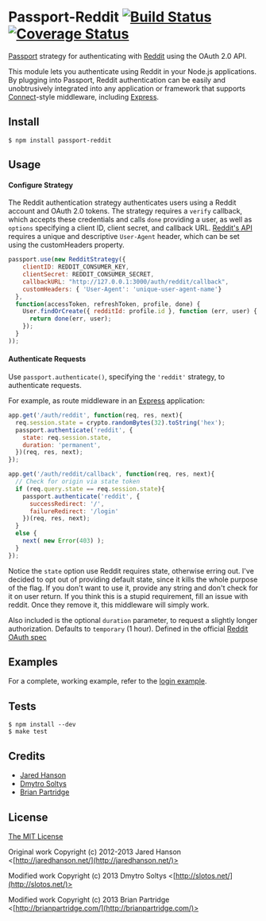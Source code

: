 # Passport-Reddit [![Build Status](https://secure.travis-ci.org/Slotos/passport-reddit.png)](http://travis-ci.org/Slotos/passport-reddit) [![Coverage Status](https://coveralls.io/repos/Slotos/passport-reddit/badge.png)](https://coveralls.io/r/Slotos/passport-reddit)

[Passport](https://github.com/jaredhanson/passport) strategy for authenticating
with [Reddit](http://reddit.com/) using the OAuth 2.0 API.

This module lets you authenticate using Reddit in your Node.js applications.
By plugging into Passport, Reddit authentication can be easily and
unobtrusively integrated into any application or framework that supports
[Connect](http://www.senchalabs.org/connect/)-style middleware, including
[Express](http://expressjs.com/).

## Install

    $ npm install passport-reddit

## Usage

#### Configure Strategy

The Reddit authentication strategy authenticates users using a Reddit
account and OAuth 2.0 tokens.  The strategy requires a `verify` callback, which
accepts these credentials and calls `done` providing a user, as well as
`options` specifying a client ID, client secret, and callback URL.
[Reddit's API](https://github.com/reddit/reddit/wiki/API) requires a unique and descriptive `User-Agent` header, 
which can be set using the customHeaders property.

```javascript
passport.use(new RedditStrategy({
    clientID: REDDIT_CONSUMER_KEY,
    clientSecret: REDDIT_CONSUMER_SECRET,
    callbackURL: "http://127.0.0.1:3000/auth/reddit/callback",
    customHeaders: { 'User-Agent': 'unique-user-agent-name'}
  },
  function(accessToken, refreshToken, profile, done) {
    User.findOrCreate({ redditId: profile.id }, function (err, user) {
      return done(err, user);
    });
  }
));
```

#### Authenticate Requests

Use `passport.authenticate()`, specifying the `'reddit'` strategy, to
authenticate requests.

For example, as route middleware in an [Express](http://expressjs.com/)
application:

```javascript
app.get('/auth/reddit', function(req, res, next){
  req.session.state = crypto.randomBytes(32).toString('hex');
  passport.authenticate('reddit', {
    state: req.session.state,
    duration: 'permanent',
  })(req, res, next);
});

app.get('/auth/reddit/callback', function(req, res, next){
  // Check for origin via state token
  if (req.query.state == req.session.state){
    passport.authenticate('reddit', {
      successRedirect: '/',
      failureRedirect: '/login'
    })(req, res, next);
  }
  else {
    next( new Error(403) );
  }
});
```

Notice the `state` option use
Reddit requires state, otherwise erring out.
I've decided to opt out of providing default state, since it kills the whole purpose of the flag.
If you don't want to use it, provide any string and don't check for it on user return.
If you think this is a stupid requirement, fill an issue with reddit.
Once they remove it, this middleware will simply work.

Also included is the optional `duration` parameter, to request a slightly longer authorization.
Defaults to `temporary` (1 hour).
Defined in the official [Reddit OAuth spec](https://github.com/reddit/reddit/wiki/OAuth2#authorization-parameters)

## Examples

For a complete, working example, refer to the [login example](https://github.com/slotos/passport-reddit/tree/master/examples/login).

## Tests

    $ npm install --dev
    $ make test

## Credits

  - [Jared Hanson](http://github.com/jaredhanson)
  - [Dmytro Soltys](http://github.com/slotos)
  - [Brian Partridge](http://github.com/bpartridge83)

## License

[The MIT License](http://opensource.org/licenses/MIT)

Original work Copyright (c) 2012-2013 Jared Hanson <[http://jaredhanson.net/](http://jaredhanson.net/)>

Modified work Copyright (c) 2013 Dmytro Soltys <[http://slotos.net/](http://slotos.net/)>

Modified work Copyright (c) 2013 Brian Partridge <[http://brianpartridge.com/](http://brianpartridge.com/)>
